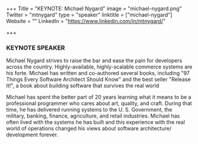 +++
Title = "KEYNOTE: Michael Nygard"
image = "michael-nygard.png"
Twitter = "mtnygard"
type = "speaker"
linktitle = ["michael-nygard"]
Website = ""
LinkedIn = "https://www.linkedin.com/in/mtnygard/"

+++

### <strong>KEYNOTE SPEAKER</strong>

Michael Nygard strives to raise the bar and ease the pain for developers across the country. Highly-available, highly-scalable commerce systems are his forte. Michael has written and co-authored several books, including "97 Things Every Software Architect Should Know" and the best seller "Release It!", a book about building software that survives the real world  

Michael has spent the better part of 20 years learning what it means to be a professional programmer who cares about art, quality, and craft. During that time, he has delivered running systems to the U. S. Government, the military, banking, finance, agriculture, and retail industries.  Michael has often lived with the systems he has built and this experience with the real world of operations changed his views about software architecture/ development forever.
